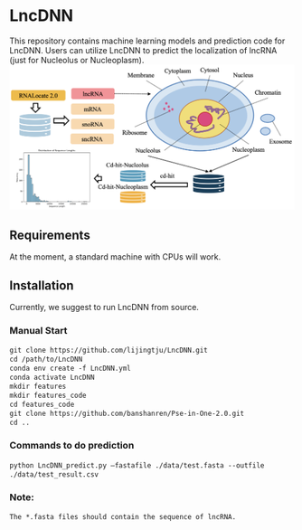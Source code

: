 # LncDNN
This repository contains machine learning models and prediction code for LncDNN. Users can utilize LncDNN to predict the localization of lncRNA (just for Nucleolus or Nucleoplasm).
![flowchart BstEP.](https://github.com/lijingtju/LncDNN/blob/main/data_process.png)

## Requirements
At the moment, a standard machine with CPUs will work.

## Installation
Currently, we suggest to run LncDNN from source.

### Manual Start
```
git clone https://github.com/lijingtju/LncDNN.git
cd /path/to/LncDNN
conda env create -f LncDNN.yml
conda activate LncDNN
mkdir features
mkdir features_code
cd features_code
git clone https://github.com/banshanren/Pse-in-One-2.0.git
cd ..
```


### Commands to do prediction
```
python LncDNN_predict.py —fastafile ./data/test.fasta --outfile ./data/test_result.csv
```




### Note:
```
The *.fasta files should contain the sequence of lncRNA.
```
